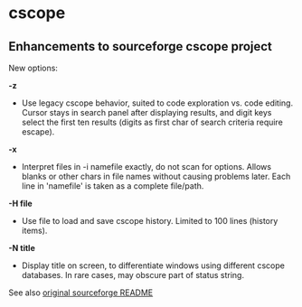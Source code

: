 # cscope
## Enhancements to sourceforge cscope project

New options:

**-z**
-   Use legacy cscope behavior, suited to code exploration vs. code editing.
    Cursor stays in search panel after displaying results, and digit keys
    select the first ten results (digits as first char of search criteria
    require escape).

**-x**
-   Interpret files in -i namefile exactly, do not scan for options.
    Allows blanks or other chars in file names without causing problems later.
    Each line in 'namefile' is taken as a complete file/path.

**-H file**
-   Use file to load and save cscope history. Limited to 100 lines (history items).

**-N title**
-   Display title on screen, to differentiate windows using different cscope databases.
    In rare cases, may obscure part of status string.

See also [original sourceforge README](/README)
